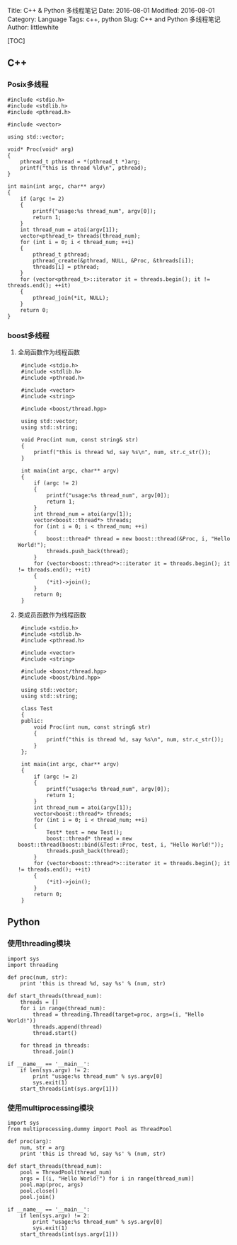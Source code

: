 Title: C++ & Python 多线程笔记
Date: 2016-08-01
Modified: 2016-08-01
Category: Language
Tags: c++, python
Slug: C++ and Python 多线程笔记
Author: littlewhite

[TOC]

## C++
### Posix多线程
	
	
	#include <stdio.h>
	#include <stdlib.h>
	#include <pthread.h>
	
	#include <vector>
	
	using std::vector;
	
	void* Proc(void* arg)
	{
	    pthread_t pthread = *(pthread_t *)arg;
	    printf("this is thread %ld\n", pthread);
	}
	
	int main(int argc, char** argv)
	{
	    if (argc != 2)
	    {
	        printf("usage:%s thread_num", argv[0]);
	        return 1;
	    }
	    int thread_num = atoi(argv[1]);
	    vector<pthread_t> threads(thread_num);
	    for (int i = 0; i < thread_num; ++i)
	    {
	        pthread_t pthread;
	        pthread_create(&pthread, NULL, &Proc, &threads[i]);
	        threads[i] = pthread;
	    }
	    for (vector<pthread_t>::iterator it = threads.begin(); it != threads.end(); ++it)
	    {
	        pthread_join(*it, NULL);
	    }
	    return 0;
	}
	

	
### boost多线程

1. 全局函数作为线程函数


		#include <stdio.h>
		#include <stdlib.h>
		#include <pthread.h>
		
		#include <vector>
		#include <string>
		
		#include <boost/thread.hpp>
		
		using std::vector;
		using std::string;
		
		void Proc(int num, const string& str)
		{
		    printf("this is thread %d, say %s\n", num, str.c_str());
		}
		
		int main(int argc, char** argv)
		{
		    if (argc != 2)
		    {
		        printf("usage:%s thread_num", argv[0]);
		        return 1;
		    }
		    int thread_num = atoi(argv[1]);
		    vector<boost::thread*> threads;
		    for (int i = 0; i < thread_num; ++i)
		    {
		        boost::thread* thread = new boost::thread(&Proc, i, "Hello World!");
		        threads.push_back(thread);    
		    }
		    for (vector<boost::thread*>::iterator it = threads.begin(); it != threads.end(); ++it)
		    {
		        (*it)->join();
		    }
		    return 0;
		}



2. 类成员函数作为线程函数


		#include <stdio.h>
		#include <stdlib.h>
		#include <pthread.h>
		
		#include <vector>
		#include <string>
		
		#include <boost/thread.hpp>
		#include <boost/bind.hpp>
		
		using std::vector;
		using std::string;
		
		class Test
		{
		public:
		    void Proc(int num, const string& str)
		    {
		        printf("this is thread %d, say %s\n", num, str.c_str());
		    }
		};
		
		int main(int argc, char** argv)
		{
		    if (argc != 2)
		    {
		        printf("usage:%s thread_num", argv[0]);
		        return 1;
		    }
		    int thread_num = atoi(argv[1]);
		    vector<boost::thread*> threads;
		    for (int i = 0; i < thread_num; ++i)
		    {
		        Test* test = new Test();
		        boost::thread* thread = new boost::thread(boost::bind(&Test::Proc, test, i, "Hello World!"));
		        threads.push_back(thread);    
		    }
		    for (vector<boost::thread*>::iterator it = threads.begin(); it != threads.end(); ++it)
		    {
		        (*it)->join();
		    }
		    return 0;
		}


## Python

### 使用threading模块


	import sys
	import threading
	
	def proc(num, str):
	    print 'this is thread %d, say %s' % (num, str)
	
	def start_threads(thread_num):
	    threads = []
	    for i in range(thread_num):
	        thread = threading.Thread(target=proc, args=(i, "Hello World!"))
	        threads.append(thread)
	        thread.start()
	
	    for thread in threads:
	        thread.join()
	
	if __name__ == '__main__':
	    if len(sys.argv) != 2:
	        print "usage:%s thread_num" % sys.argv[0]
	        sys.exit(1)
	    start_threads(int(sys.argv[1]))

### 使用multiprocessing模块

	import sys
	from multiprocessing.dummy import Pool as ThreadPool
	
	def proc(arg):
	    num, str = arg
	    print 'this is thread %d, say %s' % (num, str)
	
	def start_threads(thread_num):
	    pool = ThreadPool(thread_num)
	    args = [(i, "Hello World!") for i in range(thread_num)]
	    pool.map(proc, args)
	    pool.close()
	    pool.join()
	
	if __name__ == '__main__':
	    if len(sys.argv) != 2:
	        print "usage:%s thread_num" % sys.argv[0]
	        sys.exit(1)
	    start_threads(int(sys.argv[1]))
